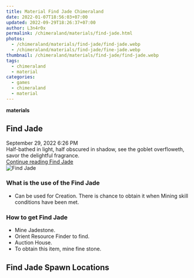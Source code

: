 ```yaml
---
title: Material Find Jade Chimeraland
date: 2022-01-07T18:56:03+07:00
updated: 2022-09-29T18:26:37+07:00
author: L3n4r0x
permalink: /chimeraland/materials/find-jade.html
photos:
  - /chimeraland/materials/find-jade/find-jade.webp
  - /chimeraland/materials/find-jade/fine-jade.webp
thumbnail: /chimeraland/materials/find-jade/find-jade.webp
tags:
  - chimeraland
  - material
categories:
  - games
  - chimeraland
  - material
---
```


<link
  rel="stylesheet"
  href="https://rawcdn.githack.com/dimaslanjaka/Web-Manajemen/870a349/css/bootstrap-5-3-0-alpha3-wrapper.css"
/>
<section id="bootstrap-wrapper">
  <div data-bs-theme="dark">
    <div
      class="row g-0 border rounded overflow-hidden flex-md-row mb-4 shadow-sm position-relative bg-dark text-light"
    >
      <div class="col p-4 d-flex flex-column position-static">
        <strong class="d-inline-block mb-2 text-success">materials</strong>
        <h2 class="mb-0">Find Jade</h2>
        <div class="mb-1 text-muted">September 29, 2022 6:26 PM</div>
        <div class="mb-2 border p-1">
          Half-bathed in light, half obscured in shadow, see the goblet
          overfloweth, savor the delightful fragrance.
        </div>
        <a
          href="/chimeraland/materials/find-jade.html"
          class="stretched-link d-none text-primary"
          >Continue reading Find Jade</a
        >
      </div>
      <div class="col-auto d-none d-md-block d-lg-block">
        <img
          src="https://www.webmanajemen.com/chimeraland/materials/find-jade/find-jade.webp"
          alt="Find Jade"
        />
      </div>
    </div>
    <div class="row">
      <div class="col-lg-6 col-12 mb-2">
        <div class="card">
          <div class="card-body">
            <h3 class="card-title">What is the use of the Find Jade</h3>
            <div class="card-text">
              <ul>
                <li>
                  Can be used for Creation. There is chance to obtain it when
                  Mining skill conditions have been met.
                </li>
              </ul>
            </div>
          </div>
        </div>
      </div>
      <div class="col-lg-6 col-12 mb-2">
        <div class="card">
          <div class="card-body">
            <h3 class="card-title">How to get Find Jade</h3>
            <div class="card-text">
              <ul>
                <li>Mine Jadestone.</li>
                <li>Orient Resource Finder to find.</li>
                <li>Auction House.</li>
                <li>To obtain this item, mine fine stone.</li>
              </ul>
            </div>
          </div>
        </div>
      </div>
      <div class="col-12 mb-2">
        <h2>Find Jade Spawn Locations</h2>
        <div></div>
        <div></div>
      </div>
    </div>
  </div>
</section>